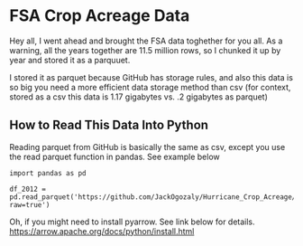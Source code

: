 # FSA Crop Acreage Data

Hey all, I went ahead and brought the FSA data toghether for you all. As a warning, all the years together are 11.5 million rows, so I chunked it up by year and stored it as a parquuet.

I stored it as parquet because GitHub has storage rules, and also this data is so big you need a more efficient data storage method than csv (for context, stored as a csv this data is 1.17 gigabytes vs. .2 gigabytes as parquet)

## How to Read This Data Into Python

Reading parquet from GitHub is basically the same as csv, except you use the read parquet function in pandas. See example below

```
import pandas as pd

df_2012 = pd.read_parquet('https://github.com/JackOgozaly/Hurricane_Crop_Acreage/blob/main/Data/Crop_Data/df_2012.parquet.gzip?raw=true')

```

Oh, if you might need to install pyarrow. See link below for details.
https://arrow.apache.org/docs/python/install.html
